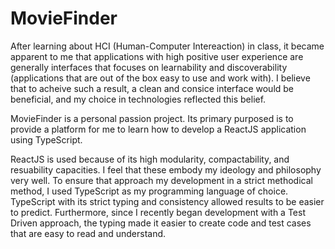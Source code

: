 # MovieFinder

After learning about HCI (Human-Computer Intereaction) in class, it became apparent to me that applications with high positive user experience are generally interfaces that focuses on learnability and discoverability (applications that are out of the box easy to use and work with). I believe that to acheive such a result, a clean and consice interface would be beneficial, and my choice in technologies reflected this belief.

MovieFinder is a personal passion project. Its primary purposed is to provide a platform for me to learn how to develop a ReactJS application using TypeScript.

ReactJS is used because of its high modularity, compactability, and resuability capacities. I feel that these embody my ideology and philosophy very well. To ensure that approach my development in a strict methodical method, I used TypeScript as my programming language of choice. TypeScript with its strict typing and consistency allowed results to be easier to predict. Furthermore, since I recently began development with a Test Driven approach, the typing made it easier to create code and test cases that are easy to read and understand.  
